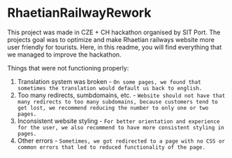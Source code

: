 # RhaetianRailwayRework

This project was made in CZE + CH hackathon organised by SIT Port. The projects goal was to optimize and make Rhaetian railways website more user friendly for tourists. Here, in this readme, you will find everything that we managed to improve the hackathon.

Things that were not functioning properly:
1. Translation system was broken - `On some pages, we found that sometimes the translation would default us back to english.`
2.  Too many redirects, sumbdomains, etc. - `Website should not have that many redirects to too many subdomains, because customers tend to get lost, we recommend reducing the number to only one or two pages.`
3. Inconsistent website styling - `For better orientation and experience for the user, we also recommend to have more consistent styling in pages.`
4. Other errors - `Sometimes, we got redirected to a page with no CSS or common errors that led to reduced functionality of the page.`